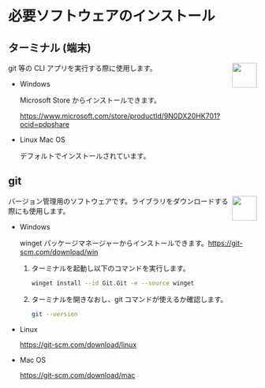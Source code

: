 # 必要ソフトウェアのインストール

## ターミナル (端末)

<img src="https://github.com/udonrobo/UdonLibrary/assets/91818705/560df085-6e00-425c-8e0d-90b80c0e2fc1" height="50px" align="right">

git 等の CLI アプリを実行する際に使用します。

- Windows

  Microsoft Store からインストールできます。

  <https://www.microsoft.com/store/productId/9N0DX20HK701?ocid=pdpshare>

- Linux Mac OS

  デフォルトでインストールされています。

## git

<img src="https://github.com/udonrobo/UdonLibrary/assets/91818705/a481bfc0-14e9-4cc2-9156-752cf4709f09" height="50px" align="right">

バージョン管理用のソフトウェアです。ライブラリをダウンロードする際にも使用します。

- Windows

  winget パッケージマネージャーからインストールできます。<https://git-scm.com/download/win>

  1.  ターミナルを起動し以下のコマンドを実行します。

      ```sh
      winget install --id Git.Git -e --source winget
      ```

  2.  ターミナルを開きなおし、git コマンドが使えるか確認します。

      ```sh
      git --version
      ```

- Linux

  <https://git-scm.com/download/linux>

- Mac OS

  <https://git-scm.com/download/mac>
